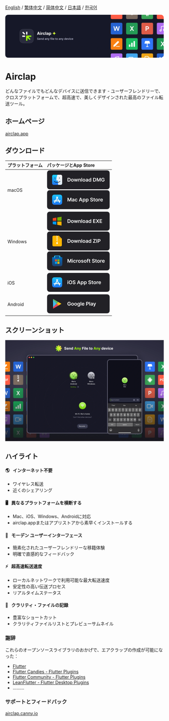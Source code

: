 [English](https://github.com/Gentleflow/Airclap/blob/main/docs/README.md) / [繁体中文](https://github.com/Gentleflow/Airclap/blob/main/docs/README-TC.md) / [简体中文](https://github.com/Gentleflow/Airclap/blob/main/docs/README-SC.md) / [日本語](https://github.com/Gentleflow/Airclap/blob/main/docs/README-JP.md) / [한국어](https://github.com/Gentleflow/Airclap/blob/main/docs/README-KO.md)   
 
[![banner](../images/banner.webp)](https://airclap.app)
# Airclap
どんなファイルでもどんなデバイスに送信できます - ユーザーフレンドリーで、クロスプラットフォームで、超高速で、美しくデザインされた最高のファイル転送ツール。

## ホームページ
[airclap.app](https://airclap.app)

## ダウンロード
| プラットフォーム | パッケージとApp Store |
|:--|:--|
| macOS | [<img src="../images/dmg.webp" alt="dmg" width="199" height="60">](https://github.com/Gentleflow/Airclap/releases/latest/download/Airclap-macos.dmg) <br> [<img src="../images/mac.webp" alt="mac app store" width="199" height="60">](https://apps.apple.com/us/app/airclap/id6467128147?l=zh-Hans-CN) |
| Windows | [<img src="../images/exe.webp" alt="dmg" width="199" height="60">](https://github.com/Gentleflow/Airclap/releases/latest/download/Airclap-windows.exe) <br> [<img src="../images/zip.webp" alt="zip" width="199" height="60">](https://github.com/Gentleflow/Airclap/releases/latest/download/Airclap-windows.zip) <br> [<img src="../images/ms.webp" alt="microsoft store" width="199" height="60">](https://www.microsoft.com/store/productId/9N19C4QDKR6D)|
| iOS  | [<img src="../images/ios.webp" alt="ios app store" width="199" height="60">](https://apps.apple.com/us/app/airclap/id6467128147) |
| Android | [<img src="../images/gp.webp" alt="google play" width="199" height="60">](https://play.google.com/store/apps/details?id=tech.gentleflow.airclap.pro) |

## スクリーンショット
![Screenshots](../images/display.webp)

## ハイライト
#### 🌎 &nbsp; インターネット不要
- ワイヤレス転送
- 近くのシェアリング 
#### 🖥️ &nbsp; 異なるプラットフォームを横断する
- Mac、iOS、Windows、Androidに対応
- airclap.appまたはアプリストアから素早くインストールする
#### 🔮 &nbsp; モーデン ユーザーインターフェース
- 簡素化されたユーザーフレンドリーな移籍体験
- 明確で直感的なフィードバック
#### ⚡️ &nbsp; 超高速転送速度
- ローカルネットワークで利用可能な最大転送速度
- 安定性の高い伝送プロセス
- リアルタイムステータス
#### 📃 &nbsp; クラリティ・ファイルの記録
- 豊富なショートカット
- クラリティファイルリストとプレビューサムネイル

### 謝辞

これらのオープンソースライブラリのおかげで、エアクラップの作成が可能になった：

- [Flutter](https://flutter.dev/)
- [Flutter Candies - Flutter Plugins](https://github.com/fluttercandies)
- [Flutter Community - Flutter Plugins](https://github.com/fluttercommunity)
- [LeanFlutter - Flutter Desktop Plugins](https://github.com/leanflutter)
- ………

### サポートとフィードバック
[airclap.canny.io](https://airclap.canny.io/feedback)
